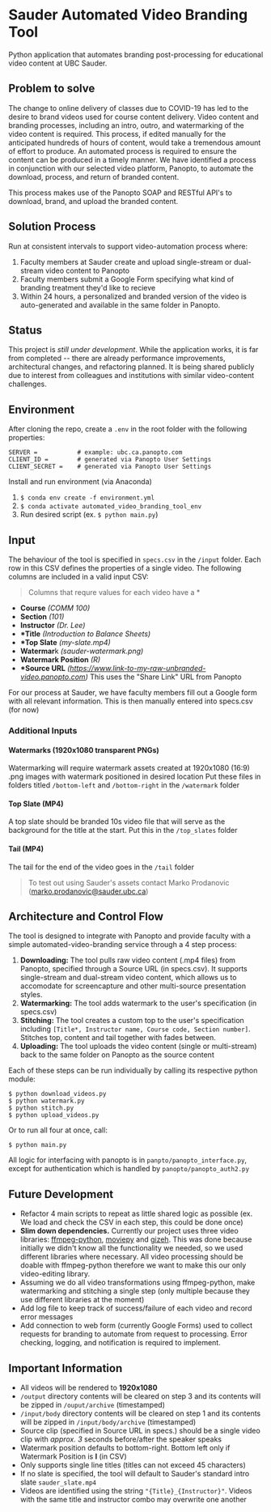 # Sauder Automated Video Branding Tool

Python application that automates branding post-processing for educational video content at UBC Sauder.

## Problem to solve

The change to online delivery of classes due to COVID-19 has led to the desire to brand videos used for course content delivery. Video content and branding processes, including an intro, outro, and watermarking of the video content is required. This process, if edited manually for the anticipated hundreds of hours of content, would take a tremendous amount of effort to produce. An automated process is required to ensure the content can be produced in a timely manner. We have identified a process in conjunction with our selected video platform, Panopto, to automate the download, process, and return of branded content.

This process makes use of the Panopto SOAP and RESTful API's to download, brand, and upload the branded content.

## Solution Process

Run at consistent intervals to support video-automation process where:

1. Faculty members at Sauder create and upload single-stream or dual-stream video content to Panopto
2. Faculty members submit a Google Form specifying what kind of branding treatment they'd like to recieve
3. Within 24 hours, a personalized and branded version of the video is auto-generated and available in the same folder in Panopto.

## Status

This project is _still under development_. While the application works, it is far from completed -- there are already performance improvements, architectural changes, and refactoring planned. It is being shared publicly due to interest from colleagues and institutions with similar video-content challenges.

## Environment

After cloning the repo, create a `.env` in the root folder with the following properties:

```
SERVER =           # example: ubc.ca.panopto.com
CLIENT_ID =        # generated via Panopto User Settings
CLIENT_SECRET =    # generated via Panopto User Settings
```

Install and run environment (via Anaconda)

1. `$ conda env create -f environment.yml`
1. `$ conda activate automated_video_branding_tool_env`
1. Run desired script (ex. `$ python main.py`)

## Input

The behaviour of the tool is specified in `specs.csv` in the `/input` folder. Each row in this CSV defines the properties of a single video. The following columns are included in a valid input CSV:

> Columns that requre values for each video have a \*

- **Course** _(COMM 100)_
- **Section** _(101)_
- **Instructor** _(Dr. Lee)_
- **\*Title** _(Introduction to Balance Sheets)_
- **\*Top Slate** _(my-slate.mp4)_
- **Watermar**k _(sauder-watermark.png)_
- **Watermark Position** _(R)_
- **\*Source URL** _(https://www.link-to-my-raw-unbranded-video.panopto.com)_ This uses the "Share Link" URL from Panopto

For our process at Sauder, we have faculty members fill out a Google form with all relevant information. This is then manually entered into specs.csv (for now)

### Additional Inputs

#### Watermarks (1920x1080 transparent PNGs)

Watermarking will require watermark assets created at 1920x1080 (16:9) .png images with watermark positioned in desired location
Put these files in folders titled `/bottom-left` and `/bottom-right` in the `/watermark` folder

#### Top Slate (MP4)

A top slate should be branded 10s video file that will serve as the background for the title at the start. Put this in the `/top_slates` folder

#### Tail (MP4)

The tail for the end of the video goes in the `/tail` folder

> To test out using Sauder's assets contact Marko Prodanovic (marko.prodanovic@sauder.ubc.ca)

## Architecture and Control Flow

The tool is designed to integrate with Panopto and provide faculty with a simple automated-video-branding service through a 4 step process:

1. **Downloading:** The tool pulls raw video content (.mp4 files) from Panopto, specified through a Source URL (in specs.csv). It supports single-stream and dual-stream video content, which allows us to accomodate for screencapture and other multi-source presentation styles.
2. **Watermarking:** The tool adds watermark to the user's specification (in specs.csv)
3. **Stitching:** The tool creates a custom top to the user's specification including `[Title*, Instructor name, Course code, Section number]`. Stitches top, content and tail together with fades between.
4. **Uploading:** The tool uploads the video content (single or multi-stream) back to the same folder on Panopto as the source content

Each of these steps can be run individually by calling its respective python module:

```
$ python download_videos.py
$ python watermark.py
$ python stitch.py
$ python upload_videos.py
```

Or to run all four at once, call:

```
$ python main.py
```

All logic for interfacing with panopto is in `panpto/panopto_interface.py`, except for authentication which is handled by `panopto/panopto_auth2.py`

## Future Development

- Refactor 4 main scripts to repeat as little shared logic as possible (ex. We load and check the CSV in each step, this could be done once)
- **Slim down dependencies.** Currently our project uses three video libraries: [ffmpeg-python](https://github.com/kkroening/ffmpeg-python), [moviepy](https://zulko.github.io/moviepy/) and [gizeh](https://github.com/Zulko/gizeh). This was done because initially we didn't know all the functionality we needed, so we used different libraries where necessary. All video processing should be doable with ffmpeg-python therefore we want to make this our only video-editing library.
- Assuming we do all video transformations using ffmpeg-python, make watermarking and stitching a single step (only multiple because they use different libraries at the moment)
- Add log file to keep track of success/failure of each video and record error messages
- Add connection to web form (currently Google Forms) used to collect requests for branding to automate from request to processing. Error checking, logging, and notification is required to implement.

## Important Information

- All videos will be rendered to **1920x1080**
- `/output` directory contents will be cleared on step 3 and its contents will be zipped in `/ouput/archive` (timestamped)
- `/input/body` directory contents will be cleared on step 1 and its contents will be zipped in `/input/body/archive` (timestamped)
- Source clip (specified in Source URL in specs.) should be a single video clip with _approx. 3_ seconds before/after the speaker speaks
- Watermark position defaults to bottom-right. Bottom left only if Watermark Position is **l** (in CSV)
- Only supports single line titles (titles can not exceed 45 characters)
- If no slate is specified, the tool will default to Sauder's standard intro slate `sauder_slate.mp4`
- Videos are identified using the string `"{Title}_{Instructor}"`. Videos with the same title and instructor combo may overwrite one another
